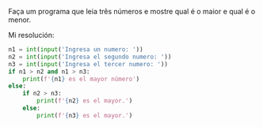 Faça um programa que leia três números e mostre qual é o maior e qual é o menor.

Mi resolución:

```python
n1 = int(input('Ingresa un numero: '))  
n2 = int(input('Ingresa el segundo numero: '))  
n3 = int(input('Ingresa el tercer numero: '))  
if n1 > n2 and n1 > n3:  
    print(f'{n1} es el mayor número')  
else:  
    if n2 > n3:  
        print(f'{n2} es el mayor.')  
    else:  
        print(f'{n3} es el mayor.')
```